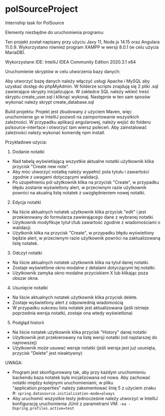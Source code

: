 # polSourceProject
Internship task for PolSource

Elementy niezbędne do uruchomienia programu:

Ten projekt został napisany przy użyciu Javy 11, Node.js 14.15 oraz Angulara 11.0.9.
Wykorzystano również program XAMPP w wersji 8.0.1 (w celu użycia MariaDB).

Wykorzystane IDE: IntelliJ IDEA Community Edition 2020.3.1 x64

Uruchomienie skryptów w celu utworzenia bazy danych:

Aby utworzyć bazę danych należy włączyć usługi Apache i MySQL aby uzyskać dostęp do phpMyAdmin. W folderze scripts znajdują się 2 pliki .sql zawierające skrypty inicjalizujące. W zakładce SQL należy wkleić treść skryptu create_user.sql i kliknąć wykonaj. Następnie w ten sam sposów wykonać należy skrypt create_database.sql

Build projektu:
Projekt jest zbudowany z użyciem Maven, więc uruchomienie go w IntelliJ pozwoli na zaimportowanie wszystkich zależności. W przypadku aplikacji angularowej, należy wejść do folderu polsource-interface i otworzyć tam wiersz poleceń. Aby zainstalować zależności należy wykonać komendę npm install.

Przykładowe użycia:
1. Dodanie notatki
  - Nad tabelą wyświetlającą wszystkie aktualne notatki użytkownik klika przycisk "Create new note".
  - Aby móc utworzyć notatkę należy wypełnić pola tytułu i zawartości zgodnie z uwagami dotyczącymi walidacji.
  - Po uzupełnieniu pól użytkownik klika na przycisk "Create", w przypadku błędu zostanie wyświetlony alert, w przeciwnym razie użytkownik powróci na akualną listę notatek z uwzględnieniem nowej notatki.
  
2. Edycja notatki
  - Na liście aktualnych notatek użytkownik klika przycisk "edit" i jest przekierowany do formularza zawierającego dane z wybranej notatki.
  - Użytkownik modyfikuje tytuł i/lub zawartość zgodnie z wiadomościami o walidacji.
  - Użytkonik klika na przycisk "Create", w przypadku błędu wyświetlony będzie alert, w przeciwnym razie użytkownik powróci na zaktualizowaną listę notatek.
  
 3. Odczyt notatki
  - Na liście aktualnych notatek użytkownik klika na tytuł danej notatki.
  - Zostaje wyświetlone okno modalne z detalami dotyczącymi tej notatki.
  - Użytkownik zamyka okno modalne przyciskiem X lub klikając poza obszar okna.
  
 4. Usunięcie notatki
  - Na liście aktualnych notatek użytkownik klika przycisk delete.
  - Zostaje wyświetlony alert z odpowiednią wiadomością
  - W przypadku sukcesu lista notatek jest aktualizowana (jeśli istnieje poprzednia wersja notatki, zostaje ona wtedy wyświetlona)
  
 5. Podgląd historii
  - Na liście notatek użytkownik klika przycisk "History" danej notatki
  - Użytkownik jest przekierowany na listę wersji notatki (od najstarszej do najnowszej)
  - Użytkownik może usuwać wersje notatki (jeśli wersja jest już usunięta, przycisk "Delete" jest nieaktywny)
  
UWAGA:
  - Program jest skonfigurowany tak, aby przy każdym uruchomieniu backendu baza notatek była inicjalizowana od nowa. Aby zachować notatki między kolejnymi uruchomieniami, w pliku "application.properties" należy zakomentować linię 5 z użyciem znaku #: 
            `spring.datasource.initialization-mode=always`
  - Aby uruchomić wszystkie testy jednocześnie należy utworzyć w IntelliJ konfigurację uruchomienia JUnit z parametrami VM:
            `-ea -Dspring.profiles.active=test`
